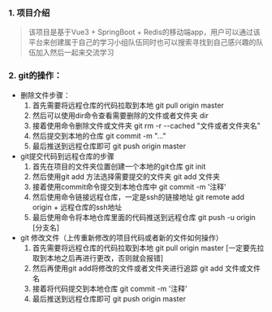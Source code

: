 ### 1. 项目介绍
> 该项目是基于Vue3 + SpringBoot + Redis的移动端app，用户可以通过该平台来创建属于自己的学习小组队伍同时也可以搜索寻找到自己感兴趣的队伍加入然后一起来交流学习
### 2. git的操作：
  - 删除文件步骤：
    1. 首先需要将远程仓库的代码拉取到本地  git pull origin master
    2. 然后可以使用dir命令查看需要删除的文件或者文件夹  dir
    3. 接着使用命令删除文件或文件夹 git rm -r --cached "文件或者文件夹名"
    4. 然后提交到本地的仓库 git commit -m "..."
    5. 最后推送到远程仓库即可 git push origin master
  - git提交代码到远程仓库的步骤
    1. 首先在项目的文件夹位置创建一个本地的git仓库  git init
    2. 然后使用git add 方法选择需要提交的文件夹  git add 文件夹
    3. 接着使用commit命令提交到本地仓库中  git commit -m '注释'
    4. 然后使用命令链接远程仓库，一定是ssh的链接地址  git remote add origin + 远程仓库的ssh地址
    5. 最后使用命令将本地仓库里面的代码推送到远程仓库 git push -u origin [分支名]
  - git 修改文件（上传重新修改的项目代码或者新的文件如何操作）
    1. 首先需要将远程仓库的代码拉取到本地  git pull origin master   [一定要先拉取到本地之后再进行更改，否则就会报错]
    2. 然后再使用git add将修改的文件或者文件夹进行追踪  git add 文件或文件名
    3. 接着将代码提交到本地仓库 git commit -m '注释'
    4. 最后推送到远程仓库即可  git push origin master

